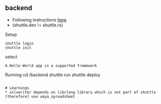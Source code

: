 ## backend

* Following instructions [here](https://docs.shuttle.dev/getting-started/installation)
* (shuttle.dev != shuttle.rs)

Setup
```
shuttle login
shuttle init
```
select
```
A Hello World app in a supported framework
```

Running
cd /backend
shuttle run
shuttle deploy
```

# Learnings
* xslxwriter depends on libclang library which is not part of shuttle [therefore] use umya_spreadsheet